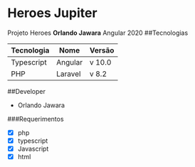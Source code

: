 # Heroes Jupiter
Projeto Heroes __Orlando Jawara__ Angular 2020
##Tecnologias

Tecnologia|Nome|Versão
---|---| ---
Typescript |Angular | v 10.0
PHP |Laravel | v 8.2

##Developer
- Orlando Jawara

###Requerimentos
- [x] php
- [x] typescript
- [x] Javascript
- [x] html
